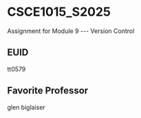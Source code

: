 # CSCE1015_S2025

Assignment for Module 9 --- Version Control

## EUID
tt0579

## Favorite Professor
glen biglaiser


